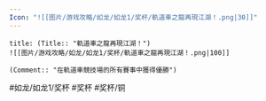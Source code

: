 ```yaml
---
Icon: "![[图片/游戏攻略/如龙/如龙1/奖杯/軌道車之龍再現江湖！.png|30]]"
---
```

```ad-common-bronze-trophy
title: (Title:: "軌道車之龍再現江湖！")
![[图片/游戏攻略/如龙/如龙1/奖杯/軌道車之龍再現江湖！.png|100]]

(Comment:: "在軌道車競技場的所有賽事中獲得優勝")
```

#如龙/如龙1/奖杯 #奖杯 #奖杯/铜
